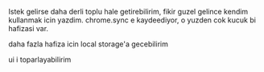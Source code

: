 Istek gelirse daha derli toplu hale getirebilirim, fikir guzel gelince kendim kullanmak icin yazdim. chrome.sync e kaydeediyor, o yuzden cok kucuk bi hafizasi var.
<p>daha fazla hafiza icin local storage'a gecebilirim</p>
<p>ui i toparlayabilirim</p>
